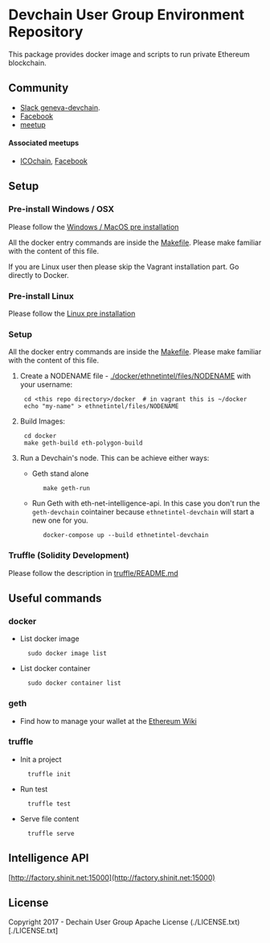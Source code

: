 
# Devchain User Group Environment Repository

This package provides docker image and scripts to run private Ethereum blockchain.

## Community

* [Slack geneva-devchain](https://geneva-devchain.slack.com).
* [Facebook](https://www.facebook.com/geneva.devchain/)
* [meetup](https://www.meetup.com/Geneva-DevChain-UserGroup)

#### Associated meetups

* [ICOchain](https://www.meetup.com/ICOChain/), [Facebook](https://www.facebook.com/ICOChain-350675808718733/)

## Setup

### Pre-install Windows / OSX

Please follow the [Windows / MacOS pre installation](WindowsMacOS_install.md)

All the docker entry commands are inside the [Makefile](https://github.com/DevchainUserGroup/environment/docker/Makefile). Please make familiar with the content of this file.

If you are Linux user then please skip the Vagrant installation part. Go directly to Docker.


### Pre-install Linux

Please follow the [Linux pre installation](Linux_install.md)

### Setup

All the docker entry commands are inside the [Makefile](https://github.com/DevchainUserGroup/environment/docker/Makefile). Please make familiar with the content of this file.

1. Create a NODENAME file - [./docker/ethnetintel/files/NODENAME](./docker/ethnetintel/files/NODENAME) with your username:

		cd <this repo directory>/docker  # in vagrant this is ~/docker
		echo "my-name" > ethnetintel/files/NODENAME

1. Build Images:

		cd docker
		make geth-build eth-polygon-build

1. Run a Devchain's node.
   This can be achieve either ways:
   + Geth stand alone

			make geth-run

   + Run Geth with eth-net-intelligence-api. In this case you don't run the `geth-devchain` cointainer because `ethnetintel-devchain` will start a new one for you.

			docker-compose up --build ethnetintel-devchain


### Truffle (Solidity Development)

Please follow the description in [truffle/README.md](truffle/README.md)

## Useful commands

### docker

+ List docker image

		sudo docker image list

+ List docker container

		sudo docker container list



### geth

+ Find how to manage your wallet at the [Ethereum Wiki](https://github.com/ethereum/go-ethereum/wiki/Managing-your-accounts)


### truffle

+ Init a project

		truffle init

+ Run test

		truffle test

+ Serve file content

		truffle serve


## Intelligence API

[http://factory.shinit.net:15000](http://factory.shinit.net:15000)


## License

Copyright 2017 - Dechain User Group
Apache License (./LICENSE.txt)[./LICENSE.txt]

